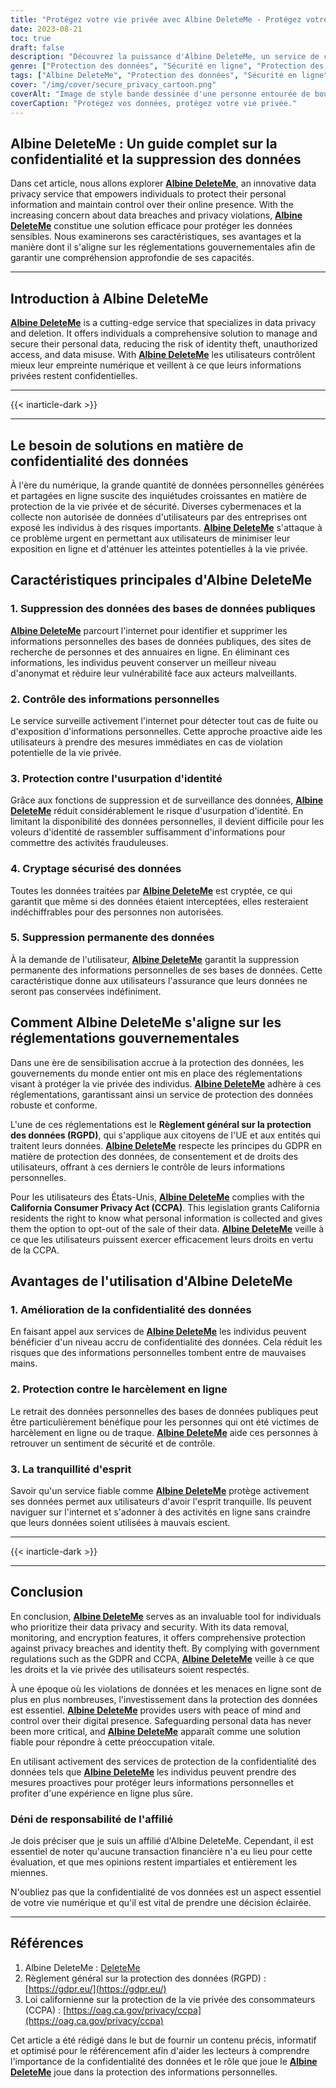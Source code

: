 ```yaml
---
title: "Protégez votre vie privée avec Albine DeleteMe - Protégez votre présence numérique"
date: 2023-08-21
toc: true
draft: false
description: "Découvrez la puissance d'Albine DeleteMe, un service de confidentialité des données qui vous permet de protéger vos informations personnelles, assurant ainsi votre sécurité en ligne et votre tranquillité d'esprit."
genre: ["Protection des données", "Sécurité en ligne", "Protection des données personnelles", "Prévention du vol d'identité", "Gestion de l'empreinte numérique", "Cybersécurité", "Internet Privacy", "Suppression des données", "Conformité au GDPR", "CCPA"]
tags: ["Albine DeleteMe", "Protection des données", "Sécurité en ligne", "Informations personnelles", "Prévention du vol d'identité", "Empreinte numérique", "Cybersécurité", "Internet Privacy", "Suppression des données", "Conformité au GDPR", "CCPA", "Protection des données", "Violation de données", "Service de protection de la vie privée", "Données sensibles", "Présence en ligne", "Règlement sur la protection des données", "Contrôle des données", "Protection de l'identité", "Cryptage des données", "Violation de la vie privée", "Protéger les données personnelles", "Protéger la vie privée en ligne", "Suppression sécurisée des données", "Prévention des menaces pour la vie privée", "Atténuation de l'usurpation d'identité", "Solution pour la protection des données", "Online Privacy Management", "Mesures de sécurité des données", "Conformité à la réglementation sur la protection de la vie privée", "Protection de l'identité en ligne"]
cover: "/img/cover/secure_privacy_cartoon.png"
coverAlt: "Image de style bande dessinée d'une personne entourée de boucliers de protection, représentant la protection de la vie privée et des données en ligne."
coverCaption: "Protégez vos données, protégez votre vie privée."
---
```


## Albine DeleteMe : Un guide complet sur la confidentialité et la suppression des données

Dans cet article, nous allons explorer [**Albine DeleteMe**](https://dnt.abine.com/#/ref_register/pC8ZbvQtt), an innovative data privacy service that empowers individuals to protect their personal information and maintain control over their online presence. With the increasing concern about data breaches and privacy violations, [**Albine DeleteMe**](https://dnt.abine.com/#/ref_register/pC8ZbvQtt) constitue une solution efficace pour protéger les données sensibles. Nous examinerons ses caractéristiques, ses avantages et la manière dont il s'aligne sur les réglementations gouvernementales afin de garantir une compréhension approfondie de ses capacités.

______

## Introduction à Albine DeleteMe

[**Albine DeleteMe**](https://dnt.abine.com/#/ref_register/pC8ZbvQtt) is a cutting-edge service that specializes in data privacy and deletion. It offers individuals a comprehensive solution to manage and secure their personal data, reducing the risk of identity theft, unauthorized access, and data misuse. With [**Albine DeleteMe**](https://dnt.abine.com/#/ref_register/pC8ZbvQtt) les utilisateurs contrôlent mieux leur empreinte numérique et veillent à ce que leurs informations privées restent confidentielles.

______

{{< inarticle-dark >}}

______

## Le besoin de solutions en matière de confidentialité des données

À l'ère du numérique, la grande quantité de données personnelles générées et partagées en ligne suscite des inquiétudes croissantes en matière de protection de la vie privée et de sécurité. Diverses cybermenaces et la collecte non autorisée de données d'utilisateurs par des entreprises ont exposé les individus à des risques importants. [**Albine DeleteMe**](https://dnt.abine.com/#/ref_register/pC8ZbvQtt) s'attaque à ce problème urgent en permettant aux utilisateurs de minimiser leur exposition en ligne et d'atténuer les atteintes potentielles à la vie privée.

## Caractéristiques principales d'Albine DeleteMe

### 1. Suppression des données des bases de données publiques

[**Albine DeleteMe**](https://dnt.abine.com/#/ref_register/pC8ZbvQtt) parcourt l'internet pour identifier et supprimer les informations personnelles des bases de données publiques, des sites de recherche de personnes et des annuaires en ligne. En éliminant ces informations, les individus peuvent conserver un meilleur niveau d'anonymat et réduire leur vulnérabilité face aux acteurs malveillants.

### 2. Contrôle des informations personnelles

Le service surveille activement l'internet pour détecter tout cas de fuite ou d'exposition d'informations personnelles. Cette approche proactive aide les utilisateurs à prendre des mesures immédiates en cas de violation potentielle de la vie privée.

### 3. Protection contre l'usurpation d'identité

Grâce aux fonctions de suppression et de surveillance des données, [**Albine DeleteMe**](https://dnt.abine.com/#/ref_register/pC8ZbvQtt) réduit considérablement le risque d'usurpation d'identité. En limitant la disponibilité des données personnelles, il devient difficile pour les voleurs d'identité de rassembler suffisamment d'informations pour commettre des activités frauduleuses.

### 4. Cryptage sécurisé des données

Toutes les données traitées par [**Albine DeleteMe**](https://dnt.abine.com/#/ref_register/pC8ZbvQtt) est cryptée, ce qui garantit que même si des données étaient interceptées, elles resteraient indéchiffrables pour des personnes non autorisées.

### 5. Suppression permanente des données

À la demande de l'utilisateur, [**Albine DeleteMe**](https://dnt.abine.com/#/ref_register/pC8ZbvQtt) garantit la suppression permanente des informations personnelles de ses bases de données. Cette caractéristique donne aux utilisateurs l'assurance que leurs données ne seront pas conservées indéfiniment.

## Comment Albine DeleteMe s'aligne sur les réglementations gouvernementales

Dans une ère de sensibilisation accrue à la protection des données, les gouvernements du monde entier ont mis en place des réglementations visant à protéger la vie privée des individus. [**Albine DeleteMe**](https://dnt.abine.com/#/ref_register/pC8ZbvQtt) adhère à ces réglementations, garantissant ainsi un service de protection des données robuste et conforme.

L'une de ces réglementations est le **Règlement général sur la protection des données (RGPD)**, qui s'applique aux citoyens de l'UE et aux entités qui traitent leurs données. [**Albine DeleteMe**](https://dnt.abine.com/#/ref_register/pC8ZbvQtt) respecte les principes du GDPR en matière de protection des données, de consentement et de droits des utilisateurs, offrant à ces derniers le contrôle de leurs informations personnelles.

Pour les utilisateurs des États-Unis, [**Albine DeleteMe**](https://dnt.abine.com/#/ref_register/pC8ZbvQtt) complies with the **California Consumer Privacy Act (CCPA)**. This legislation grants California residents the right to know what personal information is collected and gives them the option to opt-out of the sale of their data. [**Albine DeleteMe**](https://dnt.abine.com/#/ref_register/pC8ZbvQtt) veille à ce que les utilisateurs puissent exercer efficacement leurs droits en vertu de la CCPA.

## Avantages de l'utilisation d'Albine DeleteMe

### 1. Amélioration de la confidentialité des données

En faisant appel aux services de [**Albine DeleteMe**](https://dnt.abine.com/#/ref_register/pC8ZbvQtt) les individus peuvent bénéficier d'un niveau accru de confidentialité des données. Cela réduit les risques que des informations personnelles tombent entre de mauvaises mains.

### 2. Protection contre le harcèlement en ligne

Le retrait des données personnelles des bases de données publiques peut être particulièrement bénéfique pour les personnes qui ont été victimes de harcèlement en ligne ou de traque. [**Albine DeleteMe**](https://dnt.abine.com/#/ref_register/pC8ZbvQtt) aide ces personnes à retrouver un sentiment de sécurité et de contrôle.

### 3. La tranquillité d'esprit

Savoir qu'un service fiable comme [**Albine DeleteMe**](https://dnt.abine.com/#/ref_register/pC8ZbvQtt) protège activement ses données permet aux utilisateurs d'avoir l'esprit tranquille. Ils peuvent naviguer sur l'internet et s'adonner à des activités en ligne sans craindre que leurs données soient utilisées à mauvais escient.

______

{{< inarticle-dark >}}

______


## Conclusion

En conclusion, [**Albine DeleteMe**](https://dnt.abine.com/#/ref_register/pC8ZbvQtt) serves as an invaluable tool for individuals who prioritize their data privacy and security. With its data removal, monitoring, and encryption features, it offers comprehensive protection against privacy breaches and identity theft. By complying with government regulations such as the GDPR and CCPA, [**Albine DeleteMe**](https://dnt.abine.com/#/ref_register/pC8ZbvQtt) veille à ce que les droits et la vie privée des utilisateurs soient respectés.

À une époque où les violations de données et les menaces en ligne sont de plus en plus nombreuses, l'investissement dans la protection des données est essentiel. [**Albine DeleteMe**](https://dnt.abine.com/#/ref_register/pC8ZbvQtt) provides users with peace of mind and control over their digital presence. Safeguarding personal data has never been more critical, and [**Albine DeleteMe**](https://dnt.abine.com/#/ref_register/pC8ZbvQtt) apparaît comme une solution fiable pour répondre à cette préoccupation vitale.

En utilisant activement des services de protection de la confidentialité des données tels que [**Albine DeleteMe**](https://dnt.abine.com/#/ref_register/pC8ZbvQtt) les individus peuvent prendre des mesures proactives pour protéger leurs informations personnelles et profiter d'une expérience en ligne plus sûre.

### **Déni de responsabilité de l'affilié**

Je dois préciser que je suis un affilié d'Albine DeleteMe. Cependant, il est essentiel de noter qu'aucune transaction financière n'a eu lieu pour cette évaluation, et que mes opinions restent impartiales et entièrement les miennes.

N'oubliez pas que la confidentialité de vos données est un aspect essentiel de votre vie numérique et qu'il est vital de prendre une décision éclairée.
______


## Références

1. Albine DeleteMe : [DeleteMe](https://dnt.abine.com/#/ref_register/pC8ZbvQtt)
2. Règlement général sur la protection des données (RGPD) : [https://gdpr.eu/](https://gdpr.eu/)
3. Loi californienne sur la protection de la vie privée des consommateurs (CCPA) : [https://oag.ca.gov/privacy/ccpa](https://oag.ca.gov/privacy/ccpa)

Cet article a été rédigé dans le but de fournir un contenu précis, informatif et optimisé pour le référencement afin d'aider les lecteurs à comprendre l'importance de la confidentialité des données et le rôle que joue le [**Albine DeleteMe**](https://dnt.abine.com/#/ref_register/pC8ZbvQtt) joue dans la protection des informations personnelles.




